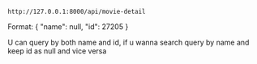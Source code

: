 `http://127.0.0.1:8000/api/movie-detail`

Format:
{
    "name": null,
    "id": 27205
}

U can query by both name and id, if u wanna search query by name and keep id as null and vice versa
